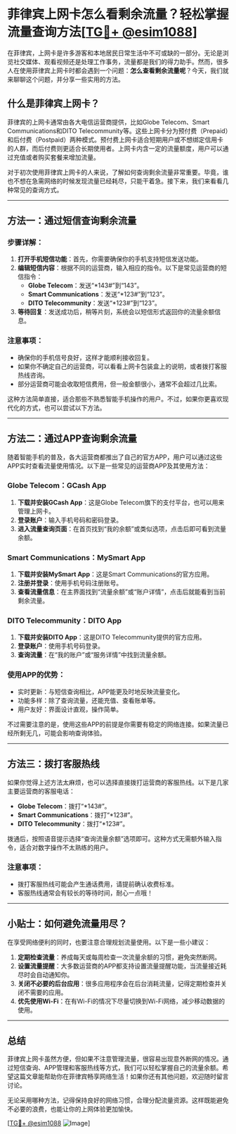 # 菲律宾上网卡怎么看剩余流量？轻松掌握流量查询方法[[TG💪+ @esim1088](https://t.me/s/esim1088)]

在菲律宾，上网卡是许多游客和本地居民日常生活中不可或缺的一部分。无论是浏览社交媒体、观看视频还是处理工作事务，流量都是我们的得力助手。然而，很多人在使用菲律宾上网卡时都会遇到一个问题：**怎么查看剩余流量呢**？今天，我们就来聊聊这个问题，并分享一些实用的方法。

## 什么是菲律宾上网卡？

菲律宾的上网卡通常由各大电信运营商提供，比如Globe Telecom、Smart Communications和DITO Telecommunity等。这些上网卡分为预付费（Prepaid）和后付费（Postpaid）两种模式。预付费上网卡适合短期用户或不想绑定信用卡的人群，而后付费则更适合长期使用者。上网卡内含一定的流量额度，用户可以通过充值或者购买套餐来增加流量。

对于初次使用菲律宾上网卡的人来说，了解如何查询剩余流量非常重要。毕竟，谁也不想在急需网络的时候发现流量已经耗尽，只能干着急。接下来，我们来看看几种常见的查询方式。

---

## 方法一：通过短信查询剩余流量

### 步骤详解：
1. **打开手机短信功能**：首先，你需要确保你的手机支持短信发送功能。
2. **编辑短信内容**：根据不同的运营商，输入相应的指令。以下是常见运营商的短信指令：
   - **Globe Telecom**：发送“*143#”到“143”。
   - **Smart Communications**：发送“*123#”到“123”。
   - **DITO Telecommunity**：发送“*123#”到“123”。
3. **等待回复**：发送成功后，稍等片刻，系统会以短信形式返回你的流量余额信息。

### 注意事项：
- 确保你的手机信号良好，这样才能顺利接收回复。
- 如果你不确定自己的运营商，可以看看上网卡包装盒上的说明，或者拨打客服热线咨询。
- 部分运营商可能会收取短信费用，但一般金额很小，通常不会超过几比索。

这种方法简单直接，适合那些不熟悉智能手机操作的用户。不过，如果你更喜欢现代化的方式，也可以尝试以下方法。

---

## 方法二：通过APP查询剩余流量

随着智能手机的普及，各大运营商都推出了自己的官方APP，用户可以通过这些APP实时查看流量使用情况。以下是一些常见的运营商APP及其使用方法：

### Globe Telecom：GCash App
1. **下载并安装GCash App**：这是Globe Telecom旗下的支付平台，也可以用来管理上网卡。
2. **登录账户**：输入手机号码和密码登录。
3. **进入流量查询页面**：在首页找到“我的余额”或类似选项，点击后即可看到流量余额。

### Smart Communications：MySmart App
1. **下载并安装MySmart App**：这是Smart Communications的官方应用。
2. **注册并登录**：使用手机号码注册账号。
3. **查看流量信息**：在主界面找到“流量余额”或“账户详情”，点击后就能看到当前剩余流量。

### DITO Telecommunity：DITO App
1. **下载并安装DITO App**：这是DITO Telecommunity提供的官方应用。
2. **登录账户**：使用手机号码登录。
3. **查询流量**：在“我的账户”或“服务详情”中找到流量余额。

### 使用APP的优势：
- 实时更新：与短信查询相比，APP能更及时地反映流量变化。
- 功能多样：除了查询流量，还能充值、查看账单等。
- 用户友好：界面设计直观，操作简单。

不过需要注意的是，使用这些APP的前提是你需要有稳定的网络连接。如果流量已经所剩无几，可能会影响查询体验。

---

## 方法三：拨打客服热线

如果你觉得上述方法太麻烦，也可以选择直接拨打运营商的客服热线。以下是几家主要运营商的客服电话：

- **Globe Telecom**：拨打“*143#”。
- **Smart Communications**：拨打“*123#”。
- **DITO Telecommunity**：拨打“*123#”。

拨通后，按照语音提示选择“查询流量余额”选项即可。这种方式无需额外输入指令，适合对数字操作不太熟练的用户。

### 注意事项：
- 拨打客服热线可能会产生通话费用，请提前确认收费标准。
- 客服热线通常会有较长的等待时间，耐心一点哦！

---

## 小贴士：如何避免流量用尽？

在享受网络便利的同时，也要注意合理规划流量使用。以下是一些小建议：

1. **定期检查流量**：养成每天或每周检查一次流量余额的习惯，避免突然断网。
2. **设置流量提醒**：大多数运营商的APP都支持设置流量提醒功能，当流量接近耗尽时会自动通知你。
3. **关闭不必要的后台应用**：很多应用程序会在后台消耗流量，记得定期检查并关闭不需要的应用。
4. **优先使用Wi-Fi**：在有Wi-Fi的情况下尽量切换到Wi-Fi网络，减少移动数据的使用。

---

## 总结

菲律宾上网卡虽然方便，但如果不注意管理流量，很容易出现意外断网的情况。通过短信查询、APP管理和客服热线等方式，我们可以轻松掌握自己的流量余额。希望这篇文章能帮助你在菲律宾畅享网络生活！如果你还有其他问题，欢迎随时留言讨论。

无论采用哪种方法，记得保持良好的网络习惯，合理分配流量资源。这样既能避免不必要的浪费，也能让你的上网体验更加愉快。

[[TG💪+ @esim1088](https://t.me/s/esim1088) ![Image](https://i.postimg.cc/4NQfJmqS/Snipaste-2025-05-13-00-14-12.png)]